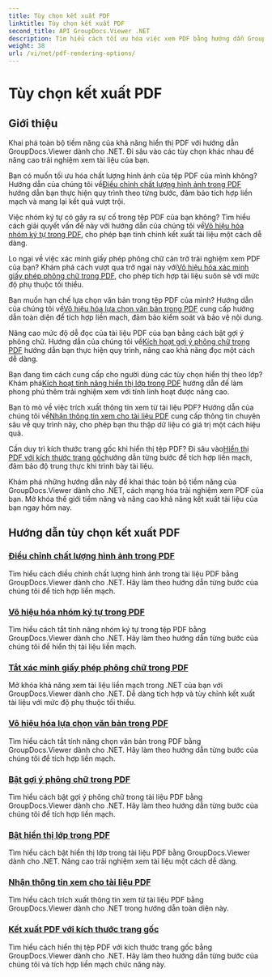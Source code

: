 ```yaml
---
title: Tùy chọn kết xuất PDF
linktitle: Tùy chọn kết xuất PDF
second_title: API GroupDocs.Viewer .NET
description: Tìm hiểu cách tối ưu hóa việc xem PDF bằng hướng dẫn GroupDocs.Viewer .NET. Khám phá các tùy chọn hiển thị PDF như điều chỉnh chất lượng hình ảnh và tắt tính năng chọn văn bản.
weight: 38
url: /vi/net/pdf-rendering-options/
---
```


# Tùy chọn kết xuất PDF


## Giới thiệu

Khai phá toàn bộ tiềm năng của khả năng hiển thị PDF với hướng dẫn GroupDocs.Viewer dành cho .NET. Đi sâu vào các tùy chọn khác nhau để nâng cao trải nghiệm xem tài liệu của bạn.

 Bạn có muốn tối ưu hóa chất lượng hình ảnh của tệp PDF của mình không? Hướng dẫn của chúng tôi về[Điều chỉnh chất lượng hình ảnh trong PDF](./adjust-image-quality-pdf/) hướng dẫn bạn thực hiện quy trình theo từng bước, đảm bảo tích hợp liền mạch và mang lại kết quả vượt trội.

 Việc nhóm ký tự có gây ra sự cố trong tệp PDF của bạn không? Tìm hiểu cách giải quyết vấn đề này với hướng dẫn của chúng tôi về[Vô hiệu hóa nhóm ký tự trong PDF](./disable-characters-grouping-pdf/), cho phép bạn tinh chỉnh kết xuất tài liệu một cách dễ dàng.

 Lo ngại về việc xác minh giấy phép phông chữ cản trở trải nghiệm xem PDF của bạn? Khám phá cách vượt qua trở ngại này với[Vô hiệu hóa xác minh giấy phép phông chữ trong PDF](./disable-font-license-verifications-pdf/), cho phép tích hợp tài liệu suôn sẻ với mức độ phụ thuộc tối thiểu.

Bạn muốn hạn chế lựa chọn văn bản trong tệp PDF của mình? Hướng dẫn của chúng tôi về[Vô hiệu hóa lựa chọn văn bản trong PDF](./disable-text-selection-pdf/) cung cấp hướng dẫn toàn diện để tích hợp liền mạch, đảm bảo kiểm soát và bảo vệ nội dung.

 Nâng cao mức độ dễ đọc của tài liệu PDF của bạn bằng cách bật gợi ý phông chữ. Hướng dẫn của chúng tôi về[Kích hoạt gợi ý phông chữ trong PDF](./enable-font-hinting-pdf/) hướng dẫn bạn thực hiện quy trình, nâng cao khả năng đọc một cách dễ dàng.

 Bạn đang tìm cách cung cấp cho người dùng các tùy chọn hiển thị theo lớp? Khám phá[Kích hoạt tính năng hiển thị lớp trong PDF](./enable-layered-rendering-pdf/) hướng dẫn để làm phong phú thêm trải nghiệm xem với tính linh hoạt được nâng cao.

 Bạn tò mò về việc trích xuất thông tin xem từ tài liệu PDF? Hướng dẫn của chúng tôi về[Nhận thông tin xem cho tài liệu PDF](./get-view-info-pdf-document/) cung cấp thông tin chuyên sâu về quy trình này, cho phép bạn thu thập dữ liệu có giá trị một cách hiệu quả.

 Cần duy trì kích thước trang gốc khi hiển thị tệp PDF? Đi sâu vào[Hiển thị PDF với kích thước trang gốc](./render-pdf-original-page-size/)hướng dẫn từng bước để tích hợp liền mạch, đảm bảo độ trung thực khi trình bày tài liệu.

Khám phá những hướng dẫn này để khai thác toàn bộ tiềm năng của GroupDocs.Viewer dành cho .NET, cách mạng hóa trải nghiệm xem PDF của bạn. Mở khóa thế giới tiềm năng và nâng cao khả năng kết xuất tài liệu của bạn ngay hôm nay.
## Hướng dẫn tùy chọn kết xuất PDF
### [Điều chỉnh chất lượng hình ảnh trong PDF](./adjust-image-quality-pdf/)
Tìm hiểu cách điều chỉnh chất lượng hình ảnh trong tài liệu PDF bằng GroupDocs.Viewer dành cho .NET. Hãy làm theo hướng dẫn từng bước của chúng tôi để tích hợp liền mạch.
### [Vô hiệu hóa nhóm ký tự trong PDF](./disable-characters-grouping-pdf/)
Tìm hiểu cách tắt tính năng nhóm ký tự trong tệp PDF bằng GroupDocs.Viewer dành cho .NET. Hãy làm theo hướng dẫn từng bước của chúng tôi để hiển thị tài liệu liền mạch.
### [Tắt xác minh giấy phép phông chữ trong PDF](./disable-font-license-verifications-pdf/)
Mở khóa khả năng xem tài liệu liền mạch trong .NET của bạn với GroupDocs.Viewer dành cho .NET. Dễ dàng tích hợp và tùy chỉnh kết xuất tài liệu với mức độ phụ thuộc tối thiểu.
### [Vô hiệu hóa lựa chọn văn bản trong PDF](./disable-text-selection-pdf/)
Tìm hiểu cách tắt tính năng chọn văn bản trong PDF bằng GroupDocs.Viewer dành cho .NET. Hãy làm theo hướng dẫn từng bước của chúng tôi để tích hợp liền mạch.
### [Bật gợi ý phông chữ trong PDF](./enable-font-hinting-pdf/)
Tìm hiểu cách bật gợi ý phông chữ trong tài liệu PDF bằng GroupDocs.Viewer dành cho .NET. Hãy làm theo hướng dẫn từng bước của chúng tôi để tích hợp liền mạch.
### [Bật hiển thị lớp trong PDF](./enable-layered-rendering-pdf/)
Tìm hiểu cách bật hiển thị lớp trong tài liệu PDF bằng GroupDocs.Viewer dành cho .NET. Nâng cao trải nghiệm xem tài liệu một cách dễ dàng.
### [Nhận thông tin xem cho tài liệu PDF](./get-view-info-pdf-document/)
Tìm hiểu cách trích xuất thông tin xem từ tài liệu PDF bằng GroupDocs.Viewer dành cho .NET trong hướng dẫn toàn diện này.
### [Kết xuất PDF với kích thước trang gốc](./render-pdf-original-page-size/)
Tìm hiểu cách hiển thị tệp PDF với kích thước trang gốc bằng GroupDocs.Viewer dành cho .NET. Hãy làm theo hướng dẫn từng bước của chúng tôi và tích hợp liền mạch chức năng này.